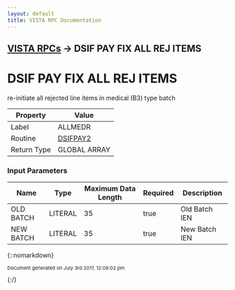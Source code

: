 ```yaml
---
layout: default
title: VISTA RPC Documentation
---
```


## [VISTA RPCs](TableOfContents) &#8594; DSIF PAY FIX ALL REJ ITEMS
# DSIF PAY FIX ALL REJ ITEMS

re-initiate all rejected line items in medical (B3) type batch

Property | Value
--- | ---
Label | ALLMEDR
Routine | [DSIFPAY2](http://code.osehra.org/dox/Routine_DSIFPAY2_source.html)
Return Type | GLOBAL ARRAY


### Input Parameters

Name | Type | Maximum Data Length | Required | Description
--- | --- | --- | --- | ---
OLD BATCH | LITERAL | 35 | true | Old Batch IEN
NEW BATCH | LITERAL | 35 | true | New Batch IEN



{::nomarkdown} <br/><p style="font-size: 11px">Document generated on July 3rd 2017, 12:09:02 pm</p>{:/}